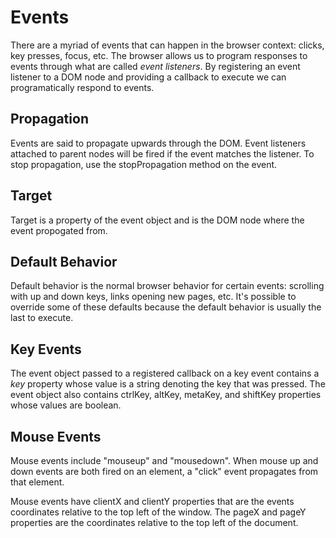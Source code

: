 # Events

There are a myriad of events that can happen in the browser context: clicks, key presses, focus, etc. The browser allows us to program responses to events through what are called _event listeners_. By registering an event listener to a DOM node and providing a callback to execute we can programatically respond to events.

## Propagation

Events are said to propagate upwards through the DOM. Event listeners attached to parent nodes will be fired if the event matches the listener. To stop propagation, use the stopPropagation method on the event.

## Target

Target is a property of the event object and is the DOM node where the event propogated from.

## Default Behavior

Default behavior is the normal browser behavior for certain events: scrolling with up and down keys, links opening new pages, etc. It's possible to override some of these defaults because the default behavior is usually the last to execute.

## Key Events

The event object passed to a registered callback on a key event contains a _key_ property whose value is a string denoting the key that was pressed. The event object also contains ctrlKey, altKey, metaKey, and shiftKey properties whose values are boolean.

## Mouse Events

Mouse events include "mouseup" and "mousedown". When mouse up and down events are both fired on an element, a "click" event propagates from that element.

Mouse events have clientX and clientY properties that are the events coordinates relative to the top left of the window. The pageX and pageY properties are the coordinates relative to the top left of the document.
